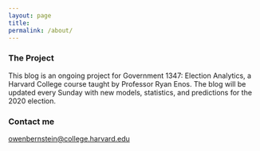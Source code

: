 ```yaml
---
layout: page
title: 
permalink: /about/
---
```


### The Project

This blog is an ongoing project for Government 1347: Election Analytics, a Harvard College course taught by Professor Ryan Enos. The blog will be updated every Sunday with new models, statistics, and predictions for the 2020 election. 

### Contact me

[owenbernstein@college.harvard.edu](mailto:email@domain.com)
